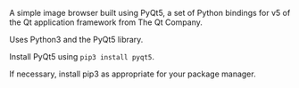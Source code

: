 A simple image browser built using PyQt5, a set of Python bindings for v5 of the Qt application framework from The Qt Company.

Uses Python3 and the PyQt5 library. 

Install PyQt5 using `pip3 install pyqt5`.

If necessary, install pip3 as appropriate for your package manager. 